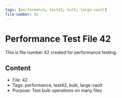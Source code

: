 ```yaml
---
tags: [performance, test42, bulk, large-vault]
file-number: 42
---
```


# Performance Test File 42

This is file number 42 created for performance testing.

## Content
- File: 42
- Tags: performance, test42, bulk, large-vault
- Purpose: Test bulk operations on many files
